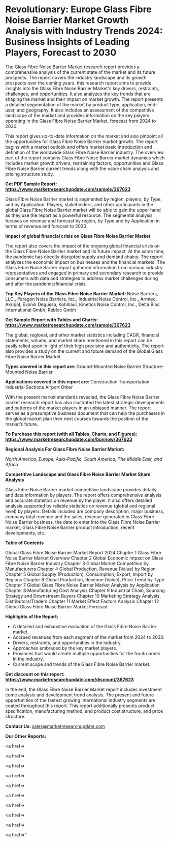 # Revolutionary: Europe Glass Fibre Noise Barrier Market Growth Analysis with Industry Trends 2024: Business Insights of Leading Players, Forecast to 2030

The Glass Fibre Noise Barrier Market research report provides a comprehensive analysis of the current state of the market and its future prospects. The report covers the industry landscape and its growth prospects over the coming years. this research report aims to provide insights into the Glass Fibre Noise Barrier Market's key drivers, restraints, challenges, and opportunities. It also analyzes the key trends that are shaping the market and their impact on market growth. The report presents a detailed segmentation of the market by product type, application, end-user, and geography. It also includes an assessment of the competitive landscape of the market and provides information on the key players operating in the Glass Fibre Noise Barrier Market. forecast from 2024 to 2030.

This report gives up-to-date information on the market and also pinpoint all the opportunities for Glass Fibre Noise Barrier market growth. The report begins with a market outlook and offers market basic introduction and definition of the worldwide Glass Fibre Noise Barrier industry. The overview part of the report contains Glass Fibre Noise Barrier market dynamics which includes market growth drivers, restraining factors, opportunities and Glass Fibre Noise Barrier current trends along with the value chain analysis and pricing structure study.

<strong><b>Get PDF Sample Report: <a href=https://www.marketresearchupdate.com/sample/367623>https://www.marketresearchupdate.com/sample/367623</a></b></strong>

Glass Fibre Noise Barrier market is segmented by region, players, by Type, and by Application. Players, stakeholders, and other participants in the global Glass Fibre Noise Barrier market will be able to gain the upper hand as they use the report as a powerful resource. The segmental analysis focuses on revenue and forecast by region, by Type and by Application in terms of revenue and forecast to 2030.

<strong><b>Impact of global financial crisis on Glass Fibre Noise Barrier Market</b></strong>

The report also covers the impact of the ongoing global financial crisis on the Glass Fibre Noise Barrier market and its future impact. At the same time, the pandemic has directly disrupted supply and demand chains. The report analyzes the economic impact on businesses and the financial markets. The Glass Fibre Noise Barrier report gathered information from various industry representatives and engaged in primary and secondary research to provide consumers with data and strategies to address market challenges during and after the pandemic/financial crisis.

<strong><b>Top Key Players of the Glass Fibre Noise Barrier Market:
</b></strong>Noise Barriers, LLC., Paragon Noise Barriers, Inc., Industrial Noise Control, Inc., Armtec, Akripol, Evonik Degussa, Kohlhaul, Kinetics Noise Control, Inc., Delta Bloc International Gmbh, Rebloc Gmbh<strong><b>
</b></strong>

<strong><b>Get Sample Report with Tables and Charts: <a href=https://www.marketresearchupdate.com/sample/367623>https://www.marketresearchupdate.com/sample/367623</a></b></strong>

The global, regional, and other market statistics including CAGR, financial statements, volume, and market share mentioned in this report can be easily relied upon in light of their high precision and authenticity. The report also provides a study on the current and future demand of the Global Glass Fibre Noise Barrier Market.

<strong><b>Types covered in this report are:
</b></strong>Ground-Mounted Noise Barrier
Structure-Mounted Noise Barrier<strong><b>
</b></strong>

<strong><b>Applications covered in this report are:
</b></strong>Construction
Transportation
Industrial Sections
Airport
Other<strong><b>
</b></strong>

With the present market standards revealed, the Glass Fibre Noise Barrier market research report has also illustrated the latest strategic developments and patterns of the market players in an unbiased manner. The report serves as a presumptive business document that can help the purchasers in the global market plan their next courses towards the position of the market’s future.

<strong><b>To Purchase this report (with all Tables, Charts, and Figures): <a href=https://www.marketresearchupdate.com/buynow/367623>https://www.marketresearchupdate.com/buynow/367623</a></b></strong>

<strong><b>Regional Analysis For Glass Fibre Noise Barrier Market:</b></strong>

<em><i>North America, Europe, Asia-Pacific, South America, The Middle East, and Africa</i></em>

<strong><b>Competitive Landscape and Glass Fibre Noise Barrier Market Share Analysis</b></strong>

Glass Fibre Noise Barrier market competitive landscape provides details and data information by players. The report offers comprehensive analysis and accurate statistics on revenue by the player. It also offers detailed analysis supported by reliable statistics on revenue (global and regional level) by players. Details included are company description, major business, company total revenue and the sales, revenue generated in Glass Fibre Noise Barrier business, the date to enter into the Glass Fibre Noise Barrier market, Glass Fibre Noise Barrier product introduction, recent developments, etc.

<strong><b>Table of Contents</b></strong>

Global Glass Fibre Noise Barrier Market Report 2024
Chapter 1 Glass Fibre Noise Barrier Market Overview
Chapter 2 Global Economic Impact on Glass Fibre Noise Barrier Industry
Chapter 3 Global Market Competition by Manufacturers
Chapter 4 Global Production, Revenue (Value) by Region
Chapter 5 Global Supply (Production), Consumption, Export, Import by Regions
Chapter 6 Global Production, Revenue (Value), Price Trend by Type
Chapter 7 Global Glass Fibre Noise Barrier Market Analysis by Application
Chapter 8 Manufacturing Cost Analysis
Chapter 9 Industrial Chain, Sourcing Strategy and Downstream Buyers
Chapter 10 Marketing Strategy Analysis, Distributors/Traders
Chapter 11 Market Effect Factors Analysis
Chapter 12 Global Glass Fibre Noise Barrier Market Forecast

<strong><b>Highlights of the Report:</b></strong>

- A detailed and exhaustive evaluation of the Glass Fibre Noise Barrier market.
- Accrued revenues from each segment of the market from 2024 to 2030.
- Drivers, restraints, and opportunities in the industry.
- Approaches embraced by the key market players.
- Provinces that would create multiple opportunities for the frontrunners in the industry.
- Current scope and trends of the Glass Fibre Noise Barrier market.

<strong><b>Get discount on this report: <a href=https://www.marketresearchupdate.com/discount/367623>https://www.marketresearchupdate.com/discount/367623</a></b></strong>

In the end, the Glass Fibre Noise Barrier Market report includes investment come analysis and development trend analysis. The present and future opportunities of the fastest growing international industry segments are coated throughout this report. This report additionally presents product specification, manufacturing method, and product cost structure, and price structure.

<strong><b>Contact Us:
</b></strong>sales@marketresearchupdate.com

<strong>Our Other Reports:</strong>

<a href=></a>

<a href=></a>

<a href=></a>

<a href=></a>

<a href=></a>

<a href=></a>

<a href=></a>

<a href=></a>

<a href=></a>

<a href=></a>"
